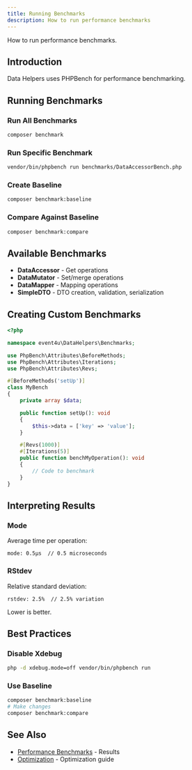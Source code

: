 ```yaml
---
title: Running Benchmarks
description: How to run performance benchmarks
---
```


How to run performance benchmarks.

## Introduction

Data Helpers uses PHPBench for performance benchmarking.

## Running Benchmarks

### Run All Benchmarks

```bash
composer benchmark
```

### Run Specific Benchmark

```bash
vendor/bin/phpbench run benchmarks/DataAccessorBench.php
```

### Create Baseline

```bash
composer benchmark:baseline
```

### Compare Against Baseline

```bash
composer benchmark:compare
```

## Available Benchmarks

- **DataAccessor** - Get operations
- **DataMutator** - Set/merge operations
- **DataMapper** - Mapping operations
- **SimpleDTO** - DTO creation, validation, serialization

## Creating Custom Benchmarks

<!-- skip-test: Full file example -->
```php
<?php

namespace event4u\DataHelpers\Benchmarks;

use PhpBench\Attributes\BeforeMethods;
use PhpBench\Attributes\Iterations;
use PhpBench\Attributes\Revs;

#[BeforeMethods('setUp')]
class MyBench
{
    private array $data;

    public function setUp(): void
    {
        $this->data = ['key' => 'value'];
    }

    #[Revs(1000)]
    #[Iterations(5)]
    public function benchMyOperation(): void
    {
        // Code to benchmark
    }
}
```

## Interpreting Results

### Mode

Average time per operation:

```
mode: 0.5μs  // 0.5 microseconds
```

### RStdev

Relative standard deviation:

```
rstdev: 2.5%  // 2.5% variation
```

Lower is better.

## Best Practices

### Disable Xdebug

```bash
php -d xdebug.mode=off vendor/bin/phpbench run
```

### Use Baseline

```bash
composer benchmark:baseline
# Make changes
composer benchmark:compare
```

## See Also

- [Performance Benchmarks](/performance/benchmarks/) - Results
- [Optimization](/performance/optimization/) - Optimization guide
